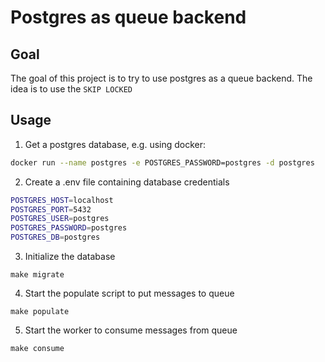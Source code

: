 # Postgres as queue backend

## Goal

The goal of this project is to try to use postgres
as a queue backend. The idea is to use the `SKIP LOCKED`

## Usage

1. Get a postgres database, e.g. using docker:

 ```bash
 docker run --name postgres -e POSTGRES_PASSWORD=postgres -d postgres
 ```
   
2. Create a .env file containing database credentials

 ```bash
 POSTGRES_HOST=localhost
 POSTGRES_PORT=5432
 POSTGRES_USER=postgres
 POSTGRES_PASSWORD=postgres
 POSTGRES_DB=postgres
 ```

3. Initialize the database

```commandline
make migrate
```

4. Start the populate script to put messages to queue

 ```commandline
 make populate
 ```

5. Start the worker to consume messages from queue

```commandline
make consume
```